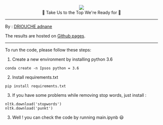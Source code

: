 <div align="center">
  <div style="text-align:center">
    <img src="https://user-images.githubusercontent.com/46791116/154052113-d86fa16f-9190-4703-a754-a8783828ca94.png" />
  </div>

  
  <center> 🌚 Take Us to the Top We're Ready for 🌝 </center>
 </div>

___

By : [DRIOUCHE adnane](https://www.linkedin.com/in/adnane-driouche-275763177/)

The results are hosted on [Github pages](https://tripper98.github.io/Test_internship_is/main.html).
___

To run the code, please follow these steps:


1. Create a new environment by installing python 3.6
``` 
conda create -n Ipsos python = 3.6
```
2. Install requirements.txt 
```
pip install requirements.txt 
```

3. If you have some problems while removing stop words, just install :
```
nltk.download('stopwords')
nltk.download('punkt')
```

3. Well ! you can check the code by running main.ipynb 😃
